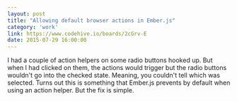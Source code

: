 ```yaml
---
layout: post
title: "Allowing default browser actions in Ember.js"
category: 'work'
link: https://www.codehive.io/boards/2cGrv-E
date: 2015-07-29 16:00:00
---
```


I had a couple of action helpers on some radio buttons hooked up. But when I had clicked on them, the actions would trigger but the radio buttons wouldn't go into the checked state. Meaning, you couldn't tell which was selected. Turns out this is something that Ember.js prevents by default when using an action helper. But the fix is simple.